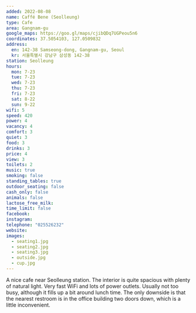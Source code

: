 ```yaml
---
added: 2022-08-08
name: Caffé Bene (Seolleung)
type: Cafe
area: Gangnam-gu
google_maps: https://goo.gl/maps/cjibQDq7UGPeou5n6
coordinates: 37.5054103, 127.0509832
address:
  en: 142-38 Samseong-dong, Gangnam-gu, Seoul
  kr: 서울특별시 강남구 삼성동 142-38
station: Seolleung
hours:
  mon: 7-23
  tue: 7-23
  wed: 7-23
  thu: 7-23
  fri: 7-23
  sat: 8-22
  sun: 9-22
wifi: 5
speed: 420
power: 4
vacancy: 4
comfort: 3
quiet: 3
food: 3
drinks: 3
price: 4
view: 3
toilets: 2
music: true
smoking: false
standing_tables: true
outdoor_seating: false
cash_only: false
animals: false
lactose_free_milk: 
time_limit: false
facebook: 
instagram: 
telephone: "025526232"
website: 
images:
  - seating1.jpg
  - seating2.jpg
  - seating3.jpg
  - outside.jpg
  - cup.jpg
---
```


A nice cafe near Seolleung station. The interior is quite spacious with plenty of natural light. Very fast WiFi and lots of power outlets. Usually not too busy, although it fills up a bit around lunch time. The only downside is that the nearest restroom is in the office building two doors down, which is a little inconvenient.
